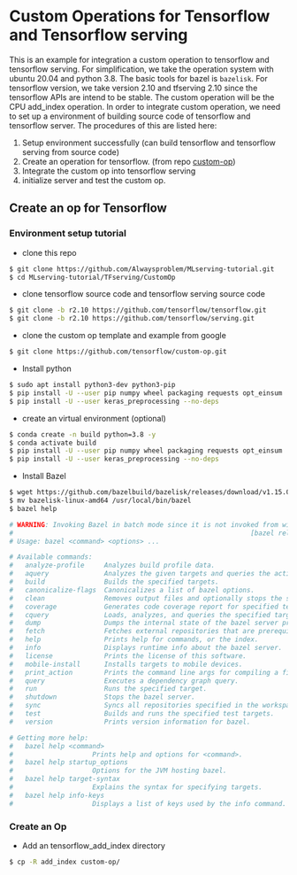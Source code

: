 # Custom Operations for Tensorflow and Tensorflow serving

This is an example for integration a custom operation to tensorflow and tensorflow serving. For simplification, we take the operation system with ubuntu 20.04 and python 3.8. The basic tools for bazel is `bazelisk`. For tensorflow version, we take version 2.10 and tfserving 2.10 since the tensorflow APIs are intend to be stable. The custom operation will be the CPU add_index operation. In order to integrate custom operation, we need to set up a environment of building source code of tensorflow and tensorflow server. The procedures of this are listed here:

1. Setup environment successfully (can build tensorflow and tensorflow serving from source code)
2. Create an operation for tensorflow. (from repo [custom-op](https://github.com/tensorflow/custom-op))
3. Integrate the custom op into tensorflow serving
4. initialize server and test the custom op.

## Create an op for Tensorflow

### Environment setup tutorial

- clone this repo

```bash
$ git clone https://github.com/Alwaysproblem/MLserving-tutorial.git
$ cd MLserving-tutorial/TFserving/CustomOp
```

- clone tensorflow source code and tensorflow serving source code

```bash
$ git clone -b r2.10 https://github.com/tensorflow/tensorflow.git
$ git clone -b r2.10 https://github.com/tensorflow/serving.git
```

- clone the custom op template and example from google

```bash
$ git clone https://github.com/tensorflow/custom-op.git
```

- Install python

```bash
$ sudo apt install python3-dev python3-pip
$ pip install -U --user pip numpy wheel packaging requests opt_einsum
$ pip install -U --user keras_preprocessing --no-deps
```

- create an virtual environment (optional)

```bash
$ conda create -n build python=3.8 -y
$ conda activate build
$ pip install -U --user pip numpy wheel packaging requests opt_einsum
$ pip install -U --user keras_preprocessing --no-deps
```

- Install Bazel

```bash
$ wget https://github.com/bazelbuild/bazelisk/releases/download/v1.15.0/bazelisk-linux-amd64
$ mv bazelisk-linux-amd64 /usr/local/bin/bazel
$ bazel help

# WARNING: Invoking Bazel in batch mode since it is not invoked from within a workspace (below a directory having a WORKSPACE file).
#                                                            [bazel release 5.3.2]
# Usage: bazel <command> <options> ...

# Available commands:
#   analyze-profile     Analyzes build profile data.
#   aquery              Analyzes the given targets and queries the action graph.
#   build               Builds the specified targets.
#   canonicalize-flags  Canonicalizes a list of bazel options.
#   clean               Removes output files and optionally stops the server.
#   coverage            Generates code coverage report for specified test targets.
#   cquery              Loads, analyzes, and queries the specified targets w/ configurations.
#   dump                Dumps the internal state of the bazel server process.
#   fetch               Fetches external repositories that are prerequisites to the targets.
#   help                Prints help for commands, or the index.
#   info                Displays runtime info about the bazel server.
#   license             Prints the license of this software.
#   mobile-install      Installs targets to mobile devices.
#   print_action        Prints the command line args for compiling a file.
#   query               Executes a dependency graph query.
#   run                 Runs the specified target.
#   shutdown            Stops the bazel server.
#   sync                Syncs all repositories specified in the workspace file
#   test                Builds and runs the specified test targets.
#   version             Prints version information for bazel.

# Getting more help:
#   bazel help <command>
#                    Prints help and options for <command>.
#   bazel help startup_options
#                    Options for the JVM hosting bazel.
#   bazel help target-syntax
#                    Explains the syntax for specifying targets.
#   bazel help info-keys
#                    Displays a list of keys used by the info command.
```

### Create an Op

- Add an tensorflow_add_index directory

```bash
$ cp -R add_index custom-op/
```
